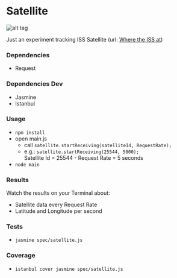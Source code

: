 # Satellite

![alt tag](http://www.bflab.com/images/satellite.png)  

Just an experiment tracking ISS Satellite (url: [Where the ISS at](http://wheretheiss.at))  

### Dependencies
- Request

### Dependencies Dev
- Jasmine
- Istanbul

### Usage
- ```npm install```
- open main.js
  - call ```satellite.startReceiving(satelliteId, RequestRate);```
  - e.g.: ```satellite.startReceiving(25544, 5000);```   
  Satellite Id = 25544 - Request Rate = 5 seconds
- ```node main```

### Results
Watch the results on your Terminal about:  
  - Satellite data every Request Rate  
  - Latitude and Longitude per second

### Tests
- ```jasmine spec/satellite.js```

### Coverage
- ```istanbul cover jasmine spec/satellite.js```
